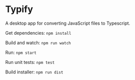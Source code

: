 # Typify

A desktop app for converting JavaScript files to Typescript. 

Get dependencies:
`npm install`

Build and watch:
`npm run watch`

Run:
`npm start`

Run unit tests:
`npm test`

Build installer:
`npm run dist`
